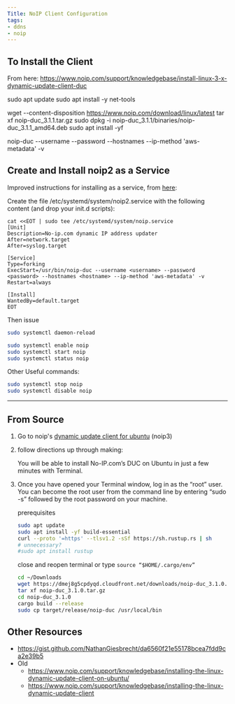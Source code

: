 ```yaml
---
Title: NoIP Client Configuration
tags:
- ddns
- noip
---
```


## To  Install the Client

From here: <https://www.noip.com/support/knowledgebase/install-linux-3-x-dynamic-update-client-duc>

sudo apt update
sudo apt install -y net-tools

wget --content-disposition <https://www.noip.com/download/linux/latest>
tar xf noip-duc_3.1.1.tar.gz
sudo dpkg -i noip-duc_3.1.1/binaries/noip-duc_3.1.1_amd64.deb
sudo apt install -yf

noip-duc --username <username> --password <password> --hostnames <hostname> --ip-method 'aws-metadata' -v

## Create and Install noip2 as a Service

Improved instructions for installing as a service, from [here](https://askubuntu.com/questions/1089704/cant-get-service-noip2-to-start-on-boot):

Create the file /etc/systemd/system/noip2.service with the following content (and drop your init.d scripts):

```
cat <<EOT | sudo tee /etc/systemd/system/noip.service
[Unit]
Description=No-ip.com dynamic IP address updater
After=network.target
After=syslog.target

[Service]
Type=forking
ExecStart=/usr/bin/noip-duc --username <username> --password <password> --hostnames <hostname> --ip-method 'aws-metadata' -v
Restart=always

[Install]
WantedBy=default.target
EOT
```

Then issue

```bash
sudo systemctl daemon-reload
```

```bash
sudo systemctl enable noip
sudo systemctl start noip
sudo systemctl status noip
```

Other Useful commands:

```bash
sudo systemctl stop noip
sudo systemctl disable noip
```

-----

## From Source

1. Go to noip's [dynamic update client for ubuntu](https://www.noip.com/support/knowledgebase/install-linux-3-x-dynamic-update-client-duc#install_from_source) (noip3)
1. follow directions up through making:

    You will be able to install No-IP.com’s DUC on Ubuntu in just a few minutes with Terminal.

1. Once you have opened your Terminal window, log in as the “root” user. You can become the root user from the command line by entering “sudo -s” followed by the root password on your machine.

    prerequisites

    ```bash
    sudo apt update
    sudo apt install -yf build-essential
    curl --proto '=https' --tlsv1.2 -sSf https://sh.rustup.rs | sh
    # unnecessary?
    #sudo apt install rustup
    ```

    close and reopen terminal or type ```source “$HOME/.cargo/env”```

    ```bash
    cd ~/Downloads
    wget https://dmej8g5cpdyqd.cloudfront.net/downloads/noip-duc_3.1.0.tar.gz
    tar xf noip-duc_3.1.0.tar.gz
    cd noip-duc_3.1.0
    cargo build --release
    sudo cp target/release/noip-duc /usr/local/bin
    ```

## Other Resources

* <https://gist.github.com/NathanGiesbrecht/da6560f21e55178bcea7fdd9ca2e39b5>
* Old
    * <https://www.noip.com/support/knowledgebase/installing-the-linux-dynamic-update-client-on-ubuntu/>
    * <https://www.noip.com/support/knowledgebase/installing-the-linux-dynamic-update-client>
